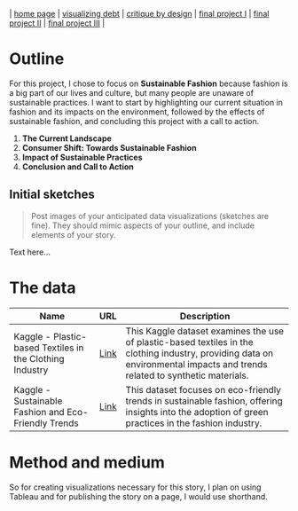 | [home page](https://raslan2000.github.io/My-Portfolio/) | [visualizing debt](https://raslan2000.github.io/My-Portfolio/visualizing-government-debt) | [critique by design](https://raslan2000.github.io/My-Portfolio/critique-by-design) | [final project I](https://raslan2000.github.io/My-Portfolio/final-project-part-one) | [final project II]() | [final project III]() |



# Outline
For this project, I chose to focus on **Sustainable Fashion** because fashion is a big part of our lives and culture, but many people are unaware of sustainable practices. I want to start by highlighting our current situation in fashion and its impacts on the environment, followed by the effects of sustainable fashion, and concluding this project with a call to action.

1. **The Current Landscape**
2. **Consumer Shift: Towards Sustainable Fashion**
3. **Impact of Sustainable Practices**
4. **Conclusion and Call to Action**

## Initial sketches
> Post images of your anticipated data visualizations (sketches are fine). They should mimic aspects of your outline, and include elements of your story.  

Text here...

# The data

| Name                                                  | URL                                                                                                         | Description                                                                                                     |
|-------------------------------------------------------|-------------------------------------------------------------------------------------------------------------|-----------------------------------------------------------------------------------------------------------------|
| Kaggle - Plastic-based Textiles in the Clothing Industry | [Link](https://www.kaggle.com/datasets/purohitgaurav/plastic-based-textiles-in-clothing-industry) | This Kaggle dataset examines the use of plastic-based textiles in the clothing industry, providing data on environmental impacts and trends related to synthetic materials. |
| Kaggle - Sustainable Fashion and Eco-Friendly Trends    | [Link](https://www.kaggle.com/datasets/waqi786/sustainable-fashion-eco-friendly-trends)                 | This dataset focuses on eco-friendly trends in sustainable fashion, offering insights into the adoption of green practices in the fashion industry.                        |




# Method and medium
So for creating visualizations necessary for this story, I plan on using Tableau and for publishing the story on a page, I would use shorthand.
